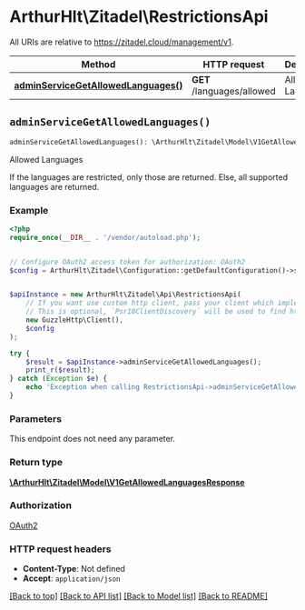 # ArthurHlt\Zitadel\RestrictionsApi

All URIs are relative to https://zitadel.cloud/management/v1.

Method | HTTP request | Description
------------- | ------------- | -------------
[**adminServiceGetAllowedLanguages()**](RestrictionsApi.md#adminServiceGetAllowedLanguages) | **GET** /languages/allowed | Allowed Languages


## `adminServiceGetAllowedLanguages()`

```php
adminServiceGetAllowedLanguages(): \ArthurHlt\Zitadel\Model\V1GetAllowedLanguagesResponse
```

Allowed Languages

If the languages are restricted, only those are returned. Else, all supported languages are returned.

### Example

```php
<?php
require_once(__DIR__ . '/vendor/autoload.php');


// Configure OAuth2 access token for authorization: OAuth2
$config = ArthurHlt\Zitadel\Configuration::getDefaultConfiguration()->setAccessToken('YOUR_ACCESS_TOKEN');


$apiInstance = new ArthurHlt\Zitadel\Api\RestrictionsApi(
    // If you want use custom http client, pass your client which implements `Psr\Http\Client\ClientInterface`.
    // This is optional, `Psr18ClientDiscovery` will be used to find http client. For instance `GuzzleHttp\Client` implements that interface
    new GuzzleHttp\Client(),
    $config
);

try {
    $result = $apiInstance->adminServiceGetAllowedLanguages();
    print_r($result);
} catch (Exception $e) {
    echo 'Exception when calling RestrictionsApi->adminServiceGetAllowedLanguages: ', $e->getMessage(), PHP_EOL;
}
```

### Parameters

This endpoint does not need any parameter.

### Return type

[**\ArthurHlt\Zitadel\Model\V1GetAllowedLanguagesResponse**](../Model/V1GetAllowedLanguagesResponse.md)

### Authorization

[OAuth2](../../README.md#OAuth2)

### HTTP request headers

- **Content-Type**: Not defined
- **Accept**: `application/json`

[[Back to top]](#) [[Back to API list]](../../README.md#endpoints)
[[Back to Model list]](../../README.md#models)
[[Back to README]](../../README.md)
